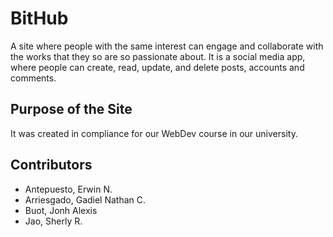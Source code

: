 # BitHub

A site where people with the same interest can engage and collaborate with the works that they so are so passionate about. It is a social media app, where people can create, read, update, and delete posts, accounts and comments.

## Purpose of the Site

It was created in compliance for our WebDev course in our university.

## Contributors

- Antepuesto, Erwin N.
- Arriesgado, Gadiel Nathan C.
- Buot, Jonh Alexis
- Jao, Sherly R.
